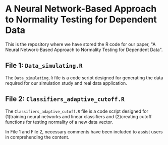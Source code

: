 # A Neural Network-Based Approach to Normality Testing for Dependent Data

This is the repository where we have stored the R code for our paper, "A Neural Network-Based Approach to Normality Testing for Dependent Data".

## File 1: `Data_simulating.R`
The `Data_simulating.R` file is a code script designed for generating the data required for our simulation study and real data application. 

## File 2: `Classifiers_adaptive_cutoff.R`
The `Classifiers_adaptive_cutoff.R` file is a code script designed for (1)training neural networks and linear classifiers and (2)creating cutoff functions for testing normality of a new data vector.  


In File 1 and File 2, necessary comments have been included to assist users in comprehending the content.
